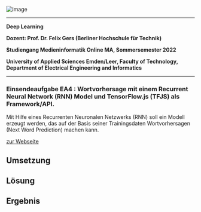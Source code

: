 ![image](https://user-images.githubusercontent.com/32162305/150810942-99672aac-99af-47ea-849b-ba263fae0c3f.png)

---

**Deep Learning**

**Dozent: Prof. Dr. Felix Gers (Berliner Hochschule für Technik)**

**Studiengang Medieninformatik Online MA, Sommersemester 2022**

**University of Applied Sciences Emden/Leer, Faculty of Technology, Department of Electrical Engineering and
Informatics**

---

### Einsendeaufgabe EA4 : Wortvorhersage mit einem Recurrent Neural Network (RNN) Model und TensorFlow.js (TFJS) als Framework/API.

Mit Hilfe eines Recurrenten Neuronalen Netzwerks (RNN) soll ein Modell erzeugt werden, das auf der Basis seiner Trainingsdaten Wortvorhersagen (Next Word Prediction) machen kann.

[zur Webseite](https://deep-learning.ckitte.de/ea4/)

## Umsetzung

## Lösung

## Ergebnis
